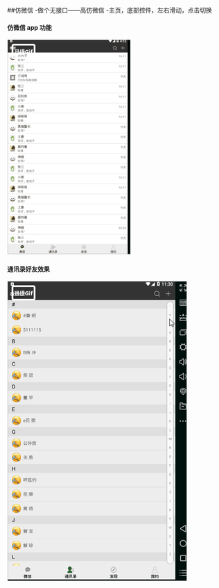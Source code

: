 ##仿微信
-做个无接口——高仿微信
-主页，底部控件，左右滑动，点击切换

#### 仿微信 app 功能
![图片加载](https://github.com/lixiangsong/CloneWx_Android/blob/master/app/gif/sou.gif)
#### 通讯录好友效果
![加载失败](https://github.com/lixiangsong/CloneWx_Android/blob/master/app/gif/tongx.gif)